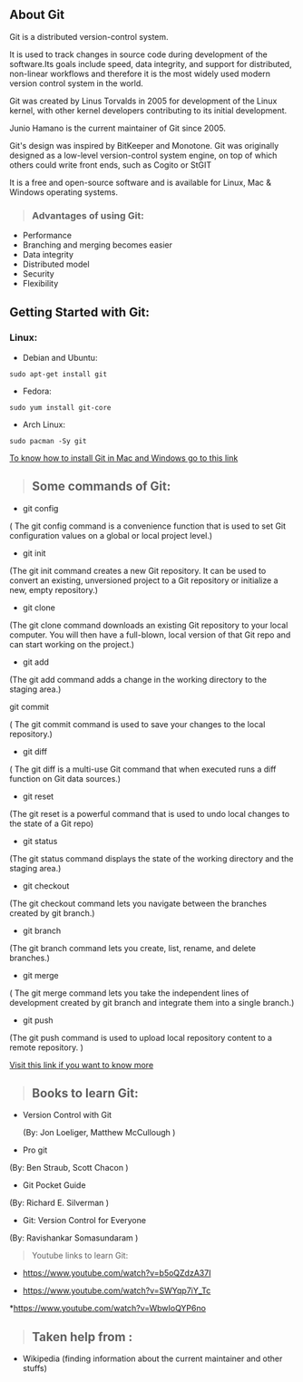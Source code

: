 ## About Git

Git is a distributed version-control system.

It is used to track changes in source code during development of the software.Its goals include speed, data integrity, and support for distributed, non-linear workflows and therefore it is the most widely used modern version control system in the world.

Git was created by Linus Torvalds in 2005 for development of the Linux kernel, with other kernel developers contributing to its initial development.

Junio Hamano is the current maintainer of Git since 2005.

Git's design was inspired by BitKeeper and Monotone. Git was originally designed as a low-level version-control system engine, on top of which others could write front ends, such as Cogito or StGIT

It is a free and open-source software and is available for Linux, Mac & Windows operating systems.

> ### Advantages of using Git:
* Performance
* Branching and merging becomes easier
* Data integrity
* Distributed model
* Security
* Flexibility

 ## Getting Started with Git:

 ### Linux:

* Debian and Ubuntu:
```
sudo apt-get install git
```
* Fedora:
```
sudo yum install git-core
```
* Arch Linux:
```
sudo pacman -Sy git
```

[To know how to install Git in Mac and Windows go to this link](https://www.linode.com/docs/development/version-control/how-to-install-git-on-linux-mac-and-windows/)

> ## Some commands of Git:

* git config

( The git config command is a convenience function that is used to set Git configuration values on a global or local project level.)

* git init

(The git init command creates a new Git repository. It can be used to convert an existing, unversioned project to a Git repository or initialize a new, empty repository.)

* git clone

(The git clone command downloads an existing Git repository to your local computer. You will then have a full-blown, local version of that Git repo and can start working on the project.)

* git add

(The git add command adds a change in the working directory to the staging area.)

git commit

( The git commit command is used to save your changes to the local repository.)

* git diff

( The git diff is a multi-use Git command that when executed runs a diff function on Git data sources.)

* git reset

(The git reset is a powerful command that is used to undo local changes to the state of a Git repo)

* git status

(The git status command displays the state of the working directory and the staging area.)

* git checkout

(The git checkout command lets you navigate between the branches created by git branch.)

* git branch

(The git branch command lets you create, list, rename, and delete branches.)

* git merge

( The git merge command lets you take the independent lines of development created by git branch and integrate them into a single branch.)

* git push

(The git push command is used to upload local repository content to a remote repository. )

 [Visit this link if you want to know more](https://www.atlassian.com/git/tutorials/learn-git-with-bitbucket-cloud)

 > ## Books to learn Git:

 * Version Control with Git

   (By: Jon Loeliger, Matthew McCullough )

* Pro git  

 (By: Ben Straub, Scott Chacon )


* Git Pocket Guide

 (By: Richard E. Silverman )


* Git: Version Control for Everyone

 (By: Ravishankar Somasundaram )

> Youtube links to learn Git:

* https://www.youtube.com/watch?v=b5oQZdzA37I

* https://www.youtube.com/watch?v=SWYqp7iY_Tc

*https://www.youtube.com/watch?v=WbwIoQYP6no

> ## Taken help from :
 * Wikipedia
  (finding information about the current maintainer and other stuffs)
